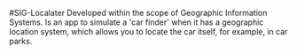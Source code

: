 #SIG-Localater
Developed within the scope of Geographic Information Systems. 
Is an app to simulate a 'car finder' when it has a geographic location system, which allows you to locate the car itself, for example, in car parks. 
